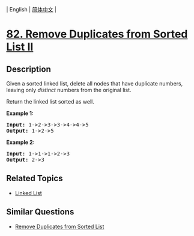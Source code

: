 
| English | [简体中文](README.md) |

# [82. Remove Duplicates from Sorted List II](https://leetcode-cn.com/problems/remove-duplicates-from-sorted-list-ii/)

## Description

<p>Given a sorted linked list, delete all nodes that have duplicate numbers, leaving only <em>distinct</em> numbers from the original list.</p>

<p>Return the linked list sorted as well.</p>

<p><strong>Example 1:</strong></p>

<pre>
<strong>Input:</strong> 1-&gt;2-&gt;3-&gt;3-&gt;4-&gt;4-&gt;5
<strong>Output:</strong> 1-&gt;2-&gt;5
</pre>

<p><strong>Example 2:</strong></p>

<pre>
<strong>Input:</strong> 1-&gt;1-&gt;1-&gt;2-&gt;3
<strong>Output:</strong> 2-&gt;3
</pre>


## Related Topics

- [Linked List](https://leetcode-cn.com/tag/linked-list)

## Similar Questions

- [Remove Duplicates from Sorted List](../remove-duplicates-from-sorted-list/README_EN.md)
